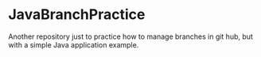 # JavaBranchPractice
Another repository just to practice how to manage branches in git hub, but with a simple Java application example.
